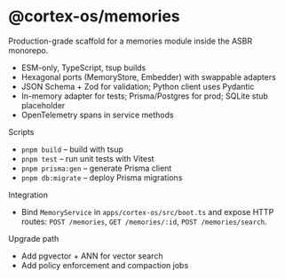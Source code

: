 # @cortex-os/memories

Production-grade scaffold for a memories module inside the ASBR monorepo.

- ESM-only, TypeScript, tsup builds
- Hexagonal ports (MemoryStore, Embedder) with swappable adapters
- JSON Schema + Zod for validation; Python client uses Pydantic
- In-memory adapter for tests; Prisma/Postgres for prod; SQLite stub placeholder
- OpenTelemetry spans in service methods

Scripts
- `pnpm build` – build with tsup
- `pnpm test` – run unit tests with Vitest
- `pnpm prisma:gen` – generate Prisma client
- `pnpm db:migrate` – deploy Prisma migrations

Integration
- Bind `MemoryService` in `apps/cortex-os/src/boot.ts` and expose HTTP routes: `POST /memories`, `GET /memories/:id`, `POST /memories/search`.

Upgrade path
- Add pgvector + ANN for vector search
- Add policy enforcement and compaction jobs


